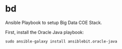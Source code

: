 # bd

Ansible Playbook to setup Big Data COE Stack.

First, install the Oracle Java playbook:

```sudo ansible-galaxy install ansiblebit.oracle-java```
